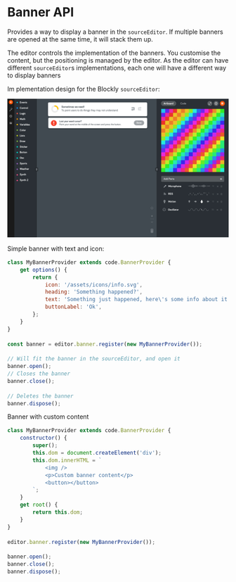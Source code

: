 # Banner API

Provides a way to display a banner in the `sourceEditor`.
If multiple banners are opened at the same time, it will stack them up.

The editor controls the implementation of the banners. You customise the content, but the positioning is managed by the editor.
As the editor can have different `sourceEditor`s implementations, each one will have a different way to display banners

Im plementation design for the Blockly `sourceEditor`: 

![alt text](./banner.jpg "Banner")

Simple banner with text and icon:

```js
class MyBannerProvider extends code.BannerProvider {
    get options() {
        return {
            icon: '/assets/icons/info.svg',
            heading: 'Something happened?',
            text: 'Something just happened, here\'s some info about it',
            buttonLabel: 'Ok',
        };
    }
}

const banner = editor.banner.register(new MyBannerProvider());

// Will fit the banner in the sourceEditor, and open it
banner.open();
// Closes the banner
banner.close();

// Deletes the banner
banner.dispose();

```

Banner with custom content

```js
class MyBannerProvider extends code.BannerProvider {
    constructor() {
        super();
        this.dom = document.createElement('div');
        this.dom.innerHTML = `
            <img />
            <p>Custom banner content</p>
            <button></button>
        `;
    }
    get root() {
        return this.dom;
    }
}

editor.banner.register(new MyBannerProvider());

banner.open();
banner.close();
banner.dispose();
```